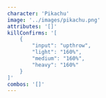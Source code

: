 ```yaml
---
character: 'Pikachu'
image: '../images/pikachu.png'
attributes: '[]'
killConfirms: '[
    {
        "input": "upthrow",
        "light": "160%",
        "medium": "160%",
        "heavy": "160%"
    }
]'
combos: '[]'
---
```

